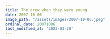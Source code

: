```yaml
---
title: The crew when they were young
date: 2007-10-06
image_path: "/assets/images/2007-10-06.jpeg"
ordinal_date: 20071006
last_modified_at: '2023-03-20'
---
```


